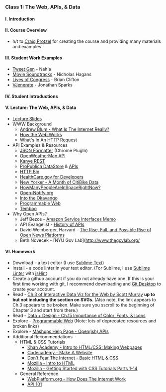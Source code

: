 ### Class 1: The Web, APIs, & Data

#### I. Introduction

#### II. Course Overview
* h/t to [Craig Protzel](https://github.com/craigprotzel) for creating the course and providing many materials and examples

#### III. Student Work Examples
* [Tweet Gen](http://mashup-tweetgen.herokuapp.com/) - Nahla
* [Movie Soundtracks](http://moviesoundtracks.herokuapp.com/) - Nicholas Hagans
* [Lives of Congress](http://thelivesofcongress.com/) - Brian Clifton
* [VJenerate](http://vjenerate.com/) - Jonathan Sparks

#### IV. Student Introductions

#### V. Lecture: The Web, APIs, & Data
* [Lecture Slides](https://www.dropbox.com/s/pfpwd8c1ujppntg/Mashups_Spring18_Lecture.pdf)
* WWW Background
	* [Andrew Blum - What Is The Internet Really?](https://www.ted.com/talks/andrew_blum_what_is_the_internet_really)
	* [How the Web Works](https://medium.freecodecamp.org/how-the-web-works-a-primer-for-newcomers-to-web-development-or-anyone-really-b4584e63585c)
	* [What's In An HTTP Request](http://rve.org.uk/dumprequest)
* API Examples & Resources
	* [JSON Formatter](https://chrome.google.com/webstore/detail/json-formatter/bcjindcccaagfpapjjmafapmmgkkhgoa?hl=en) (Chrome PlugIn)  
	* [OpenWeatherMap API](http://openweathermap.org/API)
	* [Kanye REST](http://kanyerest.xyz/)
	* [ProPublica DataStore](https://www.propublica.org/datastore/) & [APIs](https://www.propublica.org/datastore/apis)
	* [HTTP Bin](http://httpbin.org/)	
	* [HealthCare.gov for Developers](https://www.healthcare.gov/developers/)
	* [New Yorker - A Month of CitiBike Data](http://www.newyorker.com/sandbox/business/citi-bike.html)
	* [HowManyPeopleAreInSpaceRightNow?](http://www.howmanypeopleareinspacerightnow.com/)
	* [Open-Notify.org](http://open-notify.org/)
	* [Into the Okavango](http://intotheokavango.org/)
	* [Programmable Web](http://programmableweb.com)
	* [Temboo](https://www.temboo.com/)
* Why Open APIs?
	* Jeff Bezos - [Amazon Service Interfaces Memo](http://jesusgilhernandez.com/2012/10/18/jeff-bezos-mandate-amazon-and-web-services/)
	* API Evangelist - [History of APIs](https://history.apievangelist.com/)
	* David Weinberger, Harvard - [The Rise, Fall, and Possible Rise of Open News Platforms](https://shorensteincenter.org/open-news-platforms-david-weinberger/)
	* Beth Novecek - [NYU Gov Lab](http://www.thegovlab.org/

#### VI. Homework
* Download - a text editor (I use [Sublime Text](http://www.sublimetext.com/))
* Install - a code linter in your text editor. (For Sublime, I use [Sublime Linter](http://www.hongkiat.com/blog/identify-code-errors-sublime-linter/) with [jsHint](https://github.com/SublimeLinter/SublimeLinter-jshint)
* Create a github account if you do not already have one. If this is your first time working with git, I recommend downloading and  [Git Desktop](https://desktop.github.com/) to create your account.
* Read - [Ch.3 of Interactive Data Viz for the Web by Scott Murray](http://chimera.labs.oreilly.com/books/1230000000345/ch03.html) **up to but not including the section on SVGs**. (Also note, the link appears to Ch.3 appears to be broken. Make sure you sscroll to the beginning of Chapter 3 and start from there.)
* Read - [Data + Design - Ch.15 Importance of Color, Fonts, & Icons](https://infoactive.co/data-design/ch15)
* Explore - [Programmable Web](http://programmableweb.com) (Note: lots of deprecated resources and broken links)
* Explore - [Mashups Help Page - Open(ish) APIs](https://github.com/craigprotzel/Mashups/tree/master/__HELP#openish-apis)
* Additional Recommendations
	* HTML & CSS Tutorials  
		* [Khan Academy - Intro to HTML/CSS: Making Webpages](https://www.khanacademy.org/computing/computer-programming/html-css)
		* [Codecademy - Make A Website](https://www.codecademy.com/learn/make-a-website)
		* [Don't Fear The Internet - Basic HTML & CSS](http://www.dontfeartheinternet.com/02-html/)
		* [Mozilla - Intro to HTML](https://developer.mozilla.org/en-US/docs/Web/Guide/HTML/Introduction)
		* [Mozilla - Getting Started with CSS Tutorials Parts 1-14](https://developer.mozilla.org/en-US/docs/Web/Guide/CSS/Getting_started)
	* General Reference	
		* [WebPlatform.org - How Does The Internet Work](https://docs.webplatform.org/wiki/concepts/Internet_and_Web/How_does_the_Internet_Work)
		* [API 101](http://apievangelist.com/index.html)	

